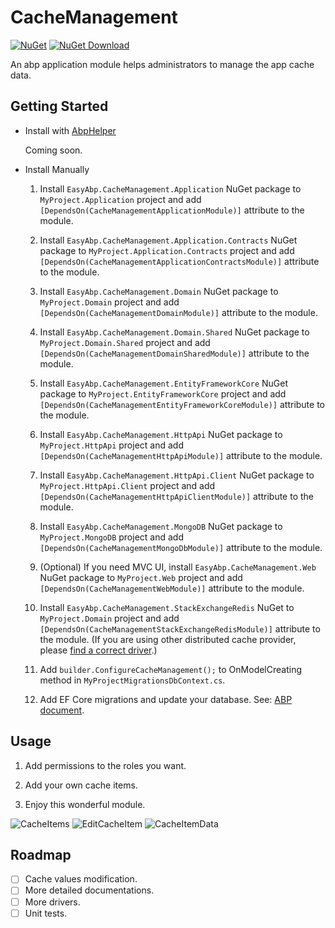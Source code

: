 # CacheManagement

[![NuGet](https://img.shields.io/nuget/v/EasyAbp.CacheManagement.Domain.Shared.svg?style=flat-square)](https://www.nuget.org/packages/EasyAbp.CacheManagement.Domain.Shared)
[![NuGet Download](https://img.shields.io/nuget/dt/EasyAbp.CacheManagement.Domain.Shared.svg?style=flat-square)](https://www.nuget.org/packages/EasyAbp.CacheManagement.Domain.Shared)

An abp application module helps administrators to manage the app cache data.

## Getting Started

* Install with [AbpHelper](https://github.com/EasyAbp/AbpHelper.GUI)

    Coming soon.

* Install Manually

    1. Install `EasyAbp.CacheManagement.Application` NuGet package to `MyProject.Application` project and add `[DependsOn(CacheManagementApplicationModule)]` attribute to the module.

    1. Install `EasyAbp.CacheManagement.Application.Contracts` NuGet package to `MyProject.Application.Contracts` project and add `[DependsOn(CacheManagementApplicationContractsModule)]` attribute to the module.

    1. Install `EasyAbp.CacheManagement.Domain` NuGet package to `MyProject.Domain` project and add `[DependsOn(CacheManagementDomainModule)]` attribute to the module.

    1. Install `EasyAbp.CacheManagement.Domain.Shared` NuGet package to `MyProject.Domain.Shared` project and add `[DependsOn(CacheManagementDomainSharedModule)]` attribute to the module.

    1. Install `EasyAbp.CacheManagement.EntityFrameworkCore` NuGet package to `MyProject.EntityFrameworkCore` project and add `[DependsOn(CacheManagementEntityFrameworkCoreModule)]` attribute to the module.

    1. Install `EasyAbp.CacheManagement.HttpApi` NuGet package to `MyProject.HttpApi` project and add `[DependsOn(CacheManagementHttpApiModule)]` attribute to the module.

    1. Install `EasyAbp.CacheManagement.HttpApi.Client` NuGet package to `MyProject.HttpApi.Client` project and add `[DependsOn(CacheManagementHttpApiClientModule)]` attribute to the module.

    1. Install `EasyAbp.CacheManagement.MongoDB` NuGet package to `MyProject.MongoDB` project and add `[DependsOn(CacheManagementMongoDbModule)]` attribute to the module.

    1. (Optional) If you need MVC UI, install `EasyAbp.CacheManagement.Web` NuGet package to `MyProject.Web` project and add `[DependsOn(CacheManagementWebModule)]` attribute to the module.

    1. Install `EasyAbp.CacheManagement.StackExchangeRedis` NuGet to `MyProject.Domain` project and add `[DependsOn(CacheManagementStackExchangeRedisModule)]` attribute to the module. (If you are using other distributed cache provider, please [find a correct driver](https://github.com/EasyAbp/CacheManagement/tree/master/driver).)

    1. Add `builder.ConfigureCacheManagement();` to OnModelCreating method in `MyProjectMigrationsDbContext.cs`.

    1. Add EF Core migrations and update your database. See: [ABP document](https://docs.abp.io/en/abp/latest/Tutorials/Part-1?UI=MVC#add-new-migration-update-the-database).

## Usage

1. Add permissions to the roles you want.

1. Add your own cache items.

1. Enjoy this wonderful module.

![CacheItems](doc/images/CacheItems.png)
![EditCacheItem](doc/images/EditCacheItem.png)
![CacheItemData](doc/images/CacheItemData.png)

## Roadmap

- [ ] Cache values modification.
- [ ] More detailed documentations.
- [ ] More drivers.
- [ ] Unit tests.
